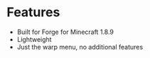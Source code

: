 # Features
- Built for Forge for Minecraft 1.8.9
- Lightweight
- Just the warp menu, no additional features
